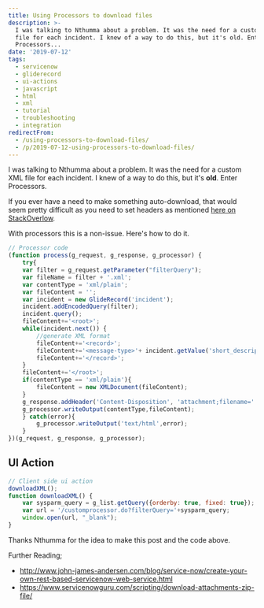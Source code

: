 ```yaml
---
title: Using Processors to download files
description: >-
  I was talking to Nthumma about a problem. It was the need for a custom XML
  file for each incident. I knew of a way to do this, but it's old. Enter
  Processors...
date: '2019-07-12'
tags:
  - servicenow
  - gliderecord
  - ui-actions
  - javascript
  - html
  - xml
  - tutorial
  - troubleshooting
  - integration
redirectFrom:
  - /using-processors-to-download-files/
  - /p/2019-07-12-using-processors-to-download-files/
---
```


<!--StartFragment-->

I was talking to Nthumma about a problem. It was the need for a custom XML file for each incident. I knew of a way to do this, but it's **old**. Enter Processors.

If you ever have a need to make something auto-download, that would seem pretty difficult as you need to set headers as mentioned [here on StackOverlow](https://stackoverflow.com/questions/386845/http-headers-for-file-downloads#386904).

With processors this is a non-issue. Here's how to do it.

<!--EndFragment-->

<!--StartFragment-->

```javascript
// Processor code
(function process(g_request, g_response, g_processor) {
    try{
    var filter = g_request.getParameter("filterQuery");
    var fileName = filter + '.xml';
    var contentType = 'xml/plain';
    var fileContent = '';
    var incident = new GlideRecord('incident');
    incident.addEncodedQuery(filter);
    incident.query();
    fileContent+='<root>';
    while(incident.next()) {
        //generate XML format
        fileContent+='<record>';
        fileContent+='<message-type>'+ incident.getValue('short_description')+'</message-type>';
        fileContent+='</record>';
    }
    fileContent+='</root>';
    if(contentType == 'xml/plain'){
        fileContent = new XMLDocument(fileContent);
    }
    g_response.addHeader('Content-Disposition', 'attachment;filename=' + fileName);
    g_processor.writeOutput(contentType,fileContent);
    } catch(error){
        g_processor.writeOutput('text/html',error);
    }
})(g_request, g_response, g_processor);
```

<!--EndFragment-->

<!--StartFragment-->

## UI Action

<!--EndFragment-->

<!--StartFragment-->

```javascript
// Client side ui action
downloadXML();
function downloadXML() {
    var sysparm_query = g_list.getQuery({orderby: true, fixed: true});
    var url = '/customprocessor.do?filterQuery='+sysparm_query;
    window.open(url, "_blank");
}
```

<!--EndFragment-->

<!--StartFragment-->

Thanks Nthumma for the idea to make this post and the code above.

Further Reading;

* <http://www.john-james-andersen.com/blog/service-now/create-your-own-rest-based-servicenow-web-service.html>
* <https://www.servicenowguru.com/scripting/download-attachments-zip-file/>



<!--EndFragment-->